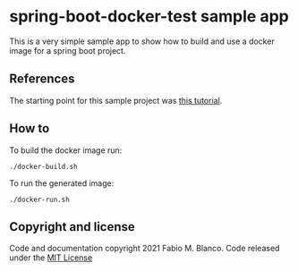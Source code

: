 # spring-boot-docker-test sample app #
 
This is a very simple sample app to show how to build and use a docker image for a spring boot project.

## References ##

The starting point for this sample project was [this tutorial](https://spring.io/guides/gs/spring-boot-docker/).

## How to ##

To build the docker image run:

```shell
./docker-build.sh
```

To run the generated image:

```shell
./docker-run.sh
```

## Copyright and license ##

 Code and documentation copyright 2021 Fabio M. Blanco. Code released under the
 [MIT License](https://github.com/fabio-blanco/spring-boot-docker-test/blob/main/LICENSE)

